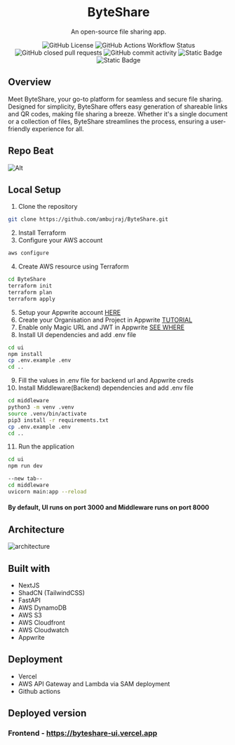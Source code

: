 
<h1 align="center">ByteShare</h1>

<p align="center">
    An open-source file sharing app.
</p>
<p align="center">
    <img alt="GitHub License" src="https://img.shields.io/github/license/ambujraj/ByteShare">
    <img alt="GitHub Actions Workflow Status" src="https://img.shields.io/github/actions/workflow/status/ambujraj/byteShare/deploy-backend.yaml">
    <img alt="GitHub closed pull requests" src="https://img.shields.io/github/issues-pr-closed/ambujraj/ByteShare">
    <img alt="GitHub commit activity" src="https://img.shields.io/github/commit-activity/t/ambujraj/ByteShare">
    <img alt="Static Badge" src="https://img.shields.io/badge/Pricing-Free-green">
    <img alt="Static Badge" src="https://img.shields.io/badge/Join_Us-Contribute-red">
</p>


## Overview
Meet ByteShare, your go-to platform for seamless and secure file sharing. Designed for simplicity, ByteShare offers easy generation of shareable links and QR codes, making file sharing a breeze. Whether it's a single document or a collection of files, ByteShare streamlines the process, ensuring a user-friendly experience for all.

## Repo Beat
![Alt](https://repobeats.axiom.co/api/embed/2e1732e935eda7db6a2af19f0ac29b6f6aa6fc88.svg "Repobeats analytics image")
  
## Local Setup
1. Clone the repository
```bash
git clone https://github.com/ambujraj/ByteShare.git
```
2. Install Terraform
3. Configure your AWS account
```bash
aws configure
```
4. Create AWS resource using Terraform
```bash
cd ByteShare
terraform init
terraform plan
terraform apply
```
5. Setup your Appwrite account [HERE](https://appwrite.io/)
6. Create your Organisation and Project in Appwrite [TUTORIAL](https://youtu.be/pk92hS_d_ns?t=11&si=emSqp8Mdra_iF-dc)
7. Enable only Magic URL and JWT in Appwrite [SEE WHERE](https://github.com/ambujraj/ByteShare/assets/29935993/7a023290-01ca-43ff-b3a2-0962433ccb75)
8. Install UI dependencies and add .env file
```bash
cd ui
npm install
cp .env.example .env
cd ..
```
9. Fill the values in .env file for backend url and Appwrite creds
10. Install Middleware(Backend) dependencies and add .env file
```bash
cd middleware
python3 -m venv .venv
source .venv/bin/activate
pip3 install -r requirements.txt
cp .env.example .env
cd ..
```
11.  Run the application
```bash
cd ui
npm run dev

--new tab--
cd middleware
uvicorn main:app --reload
```

#### By default, UI runs on port **3000** and Middleware runs on port **8000**

## Architecture
![architecture](https://github.com/ambujraj/ByteShare/assets/29935993/c79ad42b-88e2-4695-9059-dd8384e44d4a)


## Built with
- NextJS
- ShadCN (TailwindCSS)
- FastAPI
- AWS DynamoDB
- AWS S3
- AWS Cloudfront
- AWS Cloudwatch
- Appwrite

## Deployment
- Vercel
- AWS API Gateway and Lambda via SAM deployment
- Github actions

## Deployed version
### Frontend - https://byteshare-ui.vercel.app
